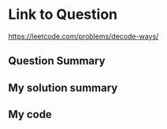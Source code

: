 # Link to Question
https://leetcode.com/problems/decode-ways/

## Question Summary

## My solution summary

## My code

